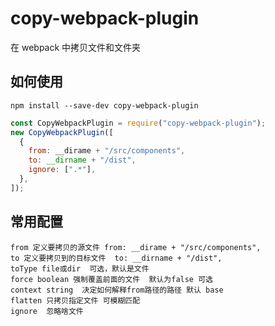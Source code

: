 # copy-webpack-plugin

在 webpack 中拷贝文件和文件夹

## 如何使用

```shell
npm install --save-dev copy-webpack-plugin
```

```js
const CopyWebpackPlugin = require("copy-webpack-plugin");
new CopyWebpackPlugin([
  {
    from: __dirame + "/src/components",
    to: __dirname + "/dist",
    ignore: [".*"],
  },
]);
```

## 常用配置

```shell
from 定义要拷贝的源文件 from: __dirame + "/src/components",
to 定义要拷贝到的目标文件  to: __dirname + "/dist",
toType file或dir  可选，默认是文件
force boolean 强制覆盖前面的文件  默认为false 可选
context string  决定如何解释from路径的路径 默认 base
flatten 只拷贝指定文件 可模糊匹配
ignore  忽略啥文件
```
